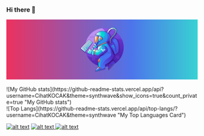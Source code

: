 ### Hi there 👋

![Screen Shot](imgs/SpaceMan.png)

<div>
<div>
![My GitHub stats](https://github-readme-stats.vercel.app/api?username=CihatKOCAK&theme=synthwave&show_icons=true&count_private=true "My GitHub stats")
</div>
<div>
![Top Langs](https://github-readme-stats.vercel.app/api/top-langs/?username=CihatKOCAK&theme=synthwave "My Top Languages Card")
</div>
</div>

<a href="https://www.linkedin.com/in/cihat-kocakk/"> ![alt text](https://img.shields.io/badge/-LinkedIn-0e76a8?style=plastic&logo=linkedIn)</a>
<a href="https://twitter.com/davsanavi">![alt text](https://img.shields.io/badge/-Twitter-1DA1F2?style=plastic&logo=Twitter) </a>
<a href="https://www.instagram.com/cihatkocakk/">![alt text](https://img.shields.io/badge/-Instagram-833AB4?style=plastic&logo=Instagram)</a>

<!--
**CihatKOCAK/CihatKOCAK** is a ✨ _special_ ✨ repository because its `README.md` (this file) appears on your GitHub profile.

Here are some ideas to get you started:

- 🔭 I’m currently working on ...
- 🌱 I’m currently learning ...
- 👯 I’m looking to collaborate on ...
- 🤔 I’m looking for help with ...
- 💬 Ask me about ...
- 📫 How to reach me: ...
- 😄 Pronouns: ...
- ⚡ Fun fact: ...
-->
